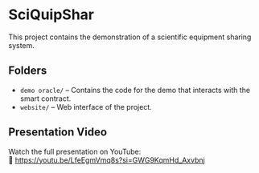 # SciQuipShar

This project contains the demonstration of a scientific equipment sharing system.

## Folders

- `demo oracle/` – Contains the code for the demo that interacts with the smart contract.
- `website/` – Web interface of the project.

## Presentation Video

Watch the full presentation on YouTube:  
🔗 https://youtu.be/LfeEgmVmq8s?si=GWG9KqmHd_Axvbnj

